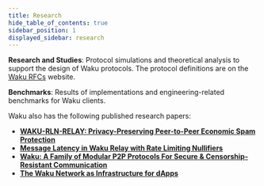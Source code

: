 ```yaml
---
title: Research
hide_table_of_contents: true
sidebar_position: 1
displayed_sidebar: research
---
```


**Research and Studies**: Protocol simulations and theoretical analysis to support the design of Waku protocols. The protocol definitions are on the [Waku RFCs](https://rfc.vac.dev/waku) website.

**Benchmarks**: Results of implementations and engineering-related benchmarks for Waku clients.

Waku also has the following published research papers:
- [**WAKU-RLN-RELAY: Privacy-Preserving Peer-to-Peer Economic Spam Protection**](https://arxiv.org/abs/2207.00117)
- [**Message Latency in Waku Relay with Rate Limiting Nullifiers**](https://eprint.iacr.org/2024/1073)
- [**Waku: A Family of Modular P2P Protocols For Secure & Censorship-Resistant Communication**](https://arxiv.org/abs/2207.00038)
- [**The Waku Network as Infrastructure for dApps**](https://ieeexplore.ieee.org/document/10646404)
